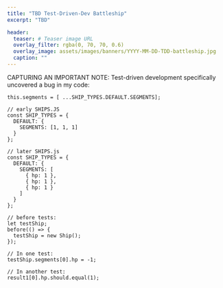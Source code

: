 ```yaml
---
title: "TBD Test-Driven-Dev Battleship"
excerpt: "TBD"

header:
  teaser: # Teaser image URL
  overlay_filter: rgba(0, 70, 70, 0.6)
  overlay_image: assets/images/banners/YYYY-MM-DD-TDD-battleship.jpg
  caption: ""
---
```


CAPTURING AN IMPORTANT NOTE: Test-driven development specifically uncovered a bug in my code:

```JS
this.segments = [ ...SHIP_TYPES.DEFAULT.SEGMENTS];

// early SHIPS.JS
const SHIP_TYPES = {
  DEFAULT: {
    SEGMENTS: [1, 1, 1]
  }
};

// later SHIPS.js
const SHIP_TYPES = {
  DEFAULT: {
    SEGMENTS: [
      { hp: 1 },
      { hp: 1 },
      { hp: 1 }
    ]
  }
};

// before tests:
let testShip;
before(() => {
  testShip = new Ship();
});

// In one test:
testShip.segments[0].hp = -1;

// In another test:
result1[0].hp.should.equal(1);
```